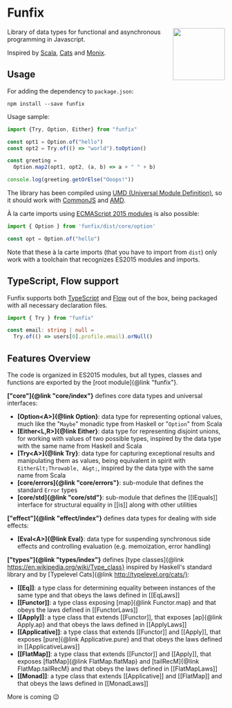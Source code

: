 # Funfix

<img src="https://funfix.org/public/logo/funfix-512.png" width="120" align="right" style="float:right; display: block; width:120px;" />

Library of data types for functional and asynchronous programming in Javascript.

Inspired by [Scala](http://www.scala-lang.org/), [Cats](http://typelevel.org/cats/)
and [Monix](https://monix.io/).

## Usage

For adding the dependency to `package.json`:

```
npm install --save funfix
```

Usage sample:

```typescript
import {Try, Option, Either} from "funfix"

const opt1 = Option.of("hello")
const opt2 = Try.of(() => "world").toOption()

const greeting =
  Option.map2(opt1, opt2, (a, b) => a + " " + b)

console.log(greeting.getOrElse("Ooops!"))
```

The library has been compiled using
[UMD (Universal Module Definition)](https://github.com/umdjs/umd),
so it should work with [CommonJS](http://requirejs.org/docs/commonjs.html)
and [AMD](http://requirejs.org/docs/whyamd.html).

À la carte imports using
[ECMAScript 2015 modules](https://developer.mozilla.org/en/docs/Web/JavaScript/Reference/Statements/import)
is also possible:

```typescript
import { Option } from 'funfix/dist/core/option'

const opt = Option.of("hello")
```

Note that these à la carte imports (that you have to import from `dist`)
only work with a toolchain that recognizes ES2015 modules and imports.

## TypeScript, Flow support

Funfix supports both [TypeScript](https://www.typescriptlang.org/)
and [Flow](https://flow.org/) out of the box, being packaged with
all necessary declaration files.

```typescript
import { Try } from "funfix"

const email: string | null =
  Try.of(() => users[0].profile.email).orNull()
```

## Features Overview

The code is organized in ES2015 modules, but all types, classes and
functions are exported by the [root module]{@link "funfix"}.

**["core"]{@link "core/index"}** defines core
data types and universal interfaces:

- **[Option&lt;A&gt;]{@link Option}**: data type for representing optional values,
  much like the "`Maybe`" monadic type from Haskell or
  "`Option`" from Scala
- **[Either&lt;L,R&gt;]{@link Either}**: data type for representing disjoint unions,
  for working with values of two possible types,
  inspired by the data type with the same name from Haskell and Scala
- **[Try&lt;A&gt;]{@link Try}**: data type for capturing exceptional results and manipulating 
  them as values, being equivalent in spirit with `Either&lt;Throwable, A&gt;`,
  inspired by the data type with the same name from Scala
- **[core/errors]{@link "core/errors"}**: sub-module that defines the 
  standard `Error` types
- **[core/std]{@link "core/std"}**: sub-module that defines the 
  [[IEquals]] interface for structural equality in [[is]] along with
  other utilities

**["effect"]{@link "effect/index"}** defines data types
for dealing with side effects:

- **[Eval&lt;A&gt;]{@link Eval}**: data type for suspending synchronous side 
  effects and controlling evaluation (e.g. memoization, error handling)

**["types"]{@link "types/index"}** defines
[type classes]{@link https://en.wikipedia.org/wiki/Type_class}
inspired by Haskell's standard library and by 
[Typelevel Cats]{@link http://typelevel.org/cats/}:

- **[[Eq]]**: a type class for determining equality between instances of the 
  same type and that obeys the laws defined in [[EqLaws]]
- **[[Functor]]**: a type class exposing [map]{@link Functor.map} and that 
  obeys the laws defined in [[FunctorLaws]]
- **[[Apply]]**: a type class that extends [[Functor]], that exposes
  [ap]{@link Apply.ap} and that obeys the laws defined in [[ApplyLaws]]
- **[[Applicative]]**: a type class that extends [[Functor]] and [[Apply]], 
  that exposes [pure]{@link Applicative.pure} and that obeys the laws 
  defined in [[ApplicativeLaws]]
- **[[FlatMap]]**: a type class that extends [[Functor]] and [[Apply]], 
  that exposes [flatMap]{@link FlatMap.flatMap} and
  [tailRecM]{@link FlatMap.tailRecM} and that obeys the laws 
  defined in [[FlatMapLaws]]
- **[[Monad]]**: a type class that extends [[Applicative]] and [[FlatMap]]
  and that obeys the laws defined in [[MonadLaws]]
  
More is coming 😉

